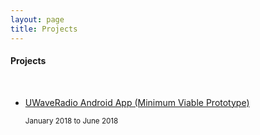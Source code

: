 ```yaml
---
layout: page
title: Projects
---
```


#### Projects
<br/>

<ul id="projects" class="posts">
    <li>
    <a href="https://chrisoung1.github.io/uwave-android-app">
    UWaveRadio Android App (Minimum Viable Prototype) 
    </a>
    <p><small class="date"><time datetime="{{ post.date | date: "%b %-d, %Y" }}">January 2018 to June 2018</time></small></p>
    </li>
</ul>




